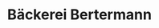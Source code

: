 ---
title: "Bäckerei Bertermann"
url: /petershagen/baeckerei-bertermann-industriestrasse/
shop: Bäckerei
---